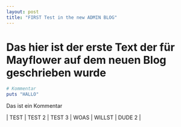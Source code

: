```yaml
---
layout: post
title: "FIRST Test in the new ADMIN BLOG"
---
```



# Das hier ist der erste Text der für Mayflower auf dem neuen Blog geschrieben wurde

~~~ ruby
# Kommentar
puts "HALLO"
~~~


Das ist ein Kommentar 


| TEST | TEST 2 | TEST 3 
| WOAS | WILLST | DUDE 2 |